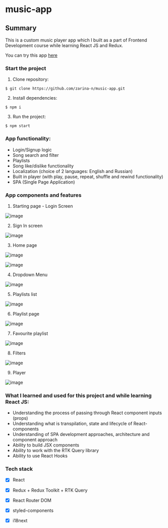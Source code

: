 # music-app
## Summary

This is a custom music player app  which I built as a part of Frontend Development course while learning React JS and Redux.

You can try this app [here](https://music-app-by-z.netlify.app)

### Start the project

1. Clone repository:
```
$ git clone https://github.com/zarina-n/music-app.git
```
2. Install dependencies:
```
$ npm i
```
3. Run the project:
```
$ npm start
```

### App functionality:
* Login/Signup logic
* Song search and filter
* Playlists
* Song like/dislike functionality
* Localization (choice of 2 languages: English and Russian)
* Built in player (with play, pause, repeat, shuffle and rewind functionality)
* SPA (Single Page Application)

### App components and features

1. Starting page - Login Screen

![image](https://github.com/zarina-n/music-app/assets/101009726/7f26c91f-637a-40cd-bbec-21a848ecd57a)

2. Sign In screen

![image](https://github.com/zarina-n/music-app/assets/101009726/0dadd0c4-643d-4deb-ad45-22a192ec3606)


3. Home page

![image](https://github.com/zarina-n/music-app/assets/101009726/64f872b3-8541-4573-ba38-dde13c7e40d7)

![image](https://github.com/zarina-n/music-app/assets/101009726/55402d3c-f54e-4cfe-a707-fcec7c5887e7)


4. Dropdown Menu 

![image](https://github.com/zarina-n/music-app/assets/101009726/0eec35db-e515-4a4c-ad11-f39071739d8d)

5. Playlists list

![image](https://github.com/zarina-n/music-app/assets/101009726/f4ee34ed-a929-458a-b016-7bb858c82eed)

6. Playlist page 

![image](https://github.com/zarina-n/music-app/assets/101009726/d7042b9d-0ba0-47fc-b95f-5441e7426ba6)

7. Favourite playlist 

![image](https://github.com/zarina-n/music-app/assets/101009726/b85146ac-a928-4b7d-a29d-44a4c04a7ed0)

8. Filters

![image](https://github.com/zarina-n/music-app/assets/101009726/cb0415ab-5ae1-4686-b8ed-686b9106679b)

9. Player 

![image](https://github.com/zarina-n/music-app/assets/101009726/f06a707a-a407-4b51-a0b3-484fc59fd470)




### What I learned and used for this project and while learning React JS:
* Understanding the process of passing through React component inputs (props)
* Understanding what is transpilation, state and lifecycle of React-components
* Understanding of SPA development approaches, architecture and component approach
* Ability to build JSX components
* Ability to work with the RTK Query library
* Ability to use React Hooks

 ### Tech stack
	
- [x] React
- [x] Redux + Redux Toolkit + RTK Query
- [x] React Router DOM
- [x] styled-components
- [x] i18next 
	


	


